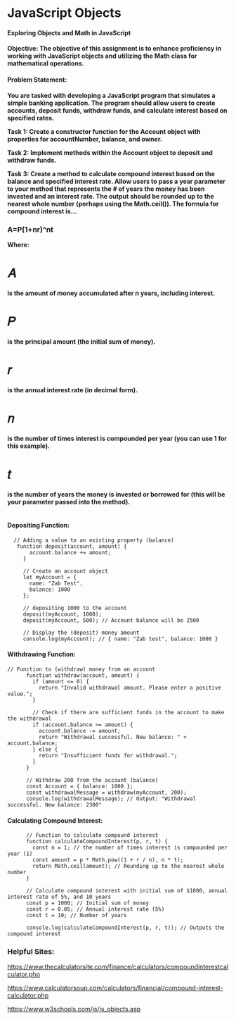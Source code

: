 # JavaScript Objects

#### Exploring Objects and Math in JavaScript
**Objective: The objective of this assignment is to enhance proficiency in working with JavaScript objects and utilizing the Math class for mathematical operations.**

#### Problem Statement: 
**You are tasked with developing a JavaScript program that simulates a simple banking application. The program should allow users to create accounts, deposit funds, withdraw funds, and calculate interest based on specified rates.**

**Task 1: Create a constructor function for the Account object with properties for accountNumber, balance, and owner.**

**Task 2: Implement methods within the Account object to deposit and withdraw funds.**

**Task 3: Create a method to calculate compound interest based on the balance and specified interest rate. Allow users to pass a year parameter to your method that represents the # of years the money has been invested and an interest rate. The output should be rounded up to the nearest whole number (perhaps using the Math.ceil()). The formula for compound interest is...**

### A=P(1+nr​)^nt

**Where:**

# 𝐴
 **is the amount of money accumulated after n years, including interest.**
# 𝑃
 **is the principal amount (the initial sum of money).**
# 𝑟
 **is the annual interest rate (in decimal form).**
# 𝑛
 **is the number of times interest is compounded per year (you can use 1 for this example).**
# 𝑡
 **is the number of years the money is invested or borrowed for (this will be your parameter passed into the method).**
 <br><br>

 #### Depositing Function:

 ```
   // Adding a value to an existing property (balance)
    function deposit(account, amount) {
        account.balance += amount;
      }
      
      // Create an account object
      let myAccount = {
        name: "Zab Test",
        balance: 1000
      };
      
      // depositing 1000 to the account
      deposit(myAccount, 1000);
      deposit(myAccount, 500); // Account balance will be 2500

      // Display the (deposit) money amount
      console.log(myAccount); // { name: "Zab test", balance: 1000 }
```
#### Withdrawing Function:
```
// Function to (withdraw) money from an account
      function withdraw(account, amount) {
        if (amount <= 0) {
          return "Invalid withdrawal amount. Please enter a positive value.";
        }
        
        // Check if there are sufficient funds in the account to make the withdrawal
        if (account.balance >= amount) {
          account.balance -= amount;
          return "Withdrawal successful. New balance: " + account.balance;
        } else {
          return "Insufficient funds for withdrawal.";
        }
      }
      
      // Withdraw 200 from the account (balance)
      const Account = { balance: 1000 };
      const withdrawalMessage = withdraw(myAccount, 200);
      console.log(withdrawalMessage); // Output: "Withdrawal successful. New balance: 2300"
```
#### Calculating Compound Interest:
```
      // Function to calculate compound interest
      function calculateCompoundInterest(p, r, t) {
        const n = 1; // the number of times interest is compounded per year (1)
        const amount = p * Math.pow((1 + r / n), n * t);
        return Math.ceil(amount); // Rounding up to the nearest whole number
      }
      
      // Calculate compound interest with initial sum of $1000, annual interest rate of 5%, and 10 years
      const p = 1000; // Initial sum of money
      const r = 0.05; // Annual interest rate (5%)
      const t = 10; // Number of years
      
      console.log(calculateCompoundInterest(p, r, t)); // Outputs the compound interest
```
### Helpful Sites:
https://www.thecalculatorsite.com/finance/calculators/compoundinterestcalculator.php

https://www.calculatorsoup.com/calculators/financial/compound-interest-calculator.php

https://www.w3schools.com/js/js_objects.asp